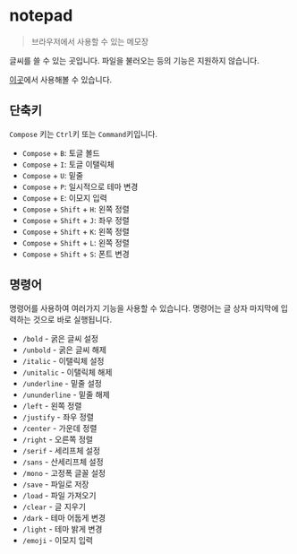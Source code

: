 # notepad

> 브라우저에서 사용할 수 있는 메모장

글씨를 쓸 수 있는 곳입니다. 파일을 불러오는 등의 기능은 지원하지 않습니다.

[이곳](https://junhg0211.github.io/notepad)에서 사용해볼 수 있습니다.

## 단축키

`Compose` 키는 `Ctrl`키 또는 `Command`키입니다.

* `Compose` + `B`: 토글 볼드
* `Compose` + `I`: 토글 이탤릭체
* `Compose` + `U`: 밑줄
* `Compose` + `P`: 일시적으로 테마 변경
* `Compose` + `E`: 이모지 입력
* `Compose` + `Shift` + `H`: 왼쪽 정렬
* `Compose` + `Shift` + `J`: 좌우 정렬
* `Compose` + `Shift` + `K`: 왼쪽 정렬
* `Compose` + `Shift` + `L`: 왼쪽 정렬
* `Compose` + `Shift` + `S`: 폰트 변경

## 명령어

명령어를 사용하여 여러가지 기능을 사용할 수 있습니다.
명령어는 글 상자 마지막에 입력하는 것으로
바로 실행됩니다.

* `/bold` - 굵은 글씨 설정
* `/unbold` - 굵은 글씨 해제
* `/italic` - 이탤릭체 설정
* `/unitalic` - 이탤릭체 해제
* `/underline` - 밑줄 설정
* `/ununderline` - 밑줄 해제
* `/left` - 왼쪽 정렬
* `/justify` - 좌우 정렬
* `/center` - 가운데 정렬
* `/right` - 오른쪽 정렬
* `/serif` - 세리프체 설정
* `/sans` - 산세리프체 설정
* `/mono` - 고정폭 글꼴 설정
* `/save` - 파일로 저장
* `/load` - 파일 가져오기
* `/clear` - 글 지우기
* `/dark` - 테마 어둡게 변경
* `/light` - 테마 밝게 변경
* `/emoji` - 이모지 입력
